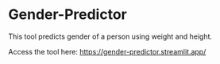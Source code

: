 # Gender-Predictor
This tool predicts gender of a person using weight and height.

Access the tool here: https://gender-predictor.streamlit.app/
